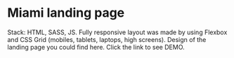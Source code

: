 # Miami landing page
Stack: HTML, SASS, JS.
Fully responsive layout was made by using Flexbox and CSS Grid (mobiles, tablets, laptops, high screens).
Design of the landing page you could find here.
Click the link to see DEMO.
